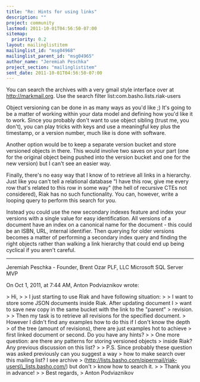 ```yaml
---
title: "Re: Hints for using links"
description: ""
project: community
lastmod: 2011-10-01T04:56:50-07:00
sitemap:
  priority: 0.2
layout: mailinglistitem
mailinglist_id: "msg04968"
mailinglist_parent_id: "msg04965"
author_name: "Jeremiah Peschka"
project_section: "mailinglistitem"
sent_date: 2011-10-01T04:56:50-07:00
---
```



You can search the archives with a very gmail style interface over at 
http://markmail.org. Use the search filter list:com.basho.lists.riak-users

Object versioning can be done in as many ways as you'd like ;) It's going to be 
a matter of working within your data model and defining how you'd like it to 
work. Since you probably don't want to use object sibling (trust me, you 
don't), you can play tricks with keys and use a meaningful key plus the 
timestamp, or a version number, much like is done with software.

Another option would be to keep a separate version bucket and store versioned 
objects in there. This would involve two saves on your part (one for the 
original object being pushed into the version bucket and one for the new 
version) but I can't see an easier way.

Finally, there's no easy way that I know of to retrieve all links in a 
hierarchy. Just like you can't tell a relational database "I have this row, 
give me every row that's related to this row in some way" (the hell of 
recursive CTEs not considered), Riak has no such functionality. You can, 
however, write a looping query to perform this search for you. 

Instead you could use the new secondary indexes feature and index your 
versions with a single value for easy identification. All versions of a 
document have an index on a canonical name for the document - this could be an 
ISBN, URL, internal identifier. Then querying for older versions becomes a 
matter of performing a secondary index query and finding the right objects 
rather than walking a link hierarchy that could end up being cyclical if you 
aren't careful.

---
Jeremiah Peschka - Founder, Brent Ozar PLF, LLC
Microsoft SQL Server MVP

On Oct 1, 2011, at 7:44 AM, Anton Podviaznikov wrote:

&gt; Hi,
&gt; 
&gt; I just starting to use Riak and have following situation:
&gt; 
&gt; I want to store some JSON documents inside Riak. After updating document I 
&gt; want to save new copy in the same bucket with the link to the "parent" 
&gt; revision.
&gt; 
&gt; Then my task is to retrieve all revisions for the specified document.
&gt; However I didn't find any examples how to do this if I don't know the depth 
&gt; of the tree (amount of revisions), there are just examples hot to achieve 
&gt; first linked document or second. Do you have any hints?
&gt; 
&gt; One more question: are there any patterns for storing versioned objects 
&gt; inside Riak? Any previous discussion on this list?
&gt; 
&gt; P.S. Since probably these question was asked previously can you suggest a way 
&gt; how to make search over this mailing list? I see archive 
&gt; (http://lists.basho.com/pipermail/riak-users\\_lists.basho.com/) but don't 
&gt; know how to search it.
&gt; 
&gt; Thank you in advance!
&gt; 
&gt; Best regards,
&gt; Anton Podviaznikov
